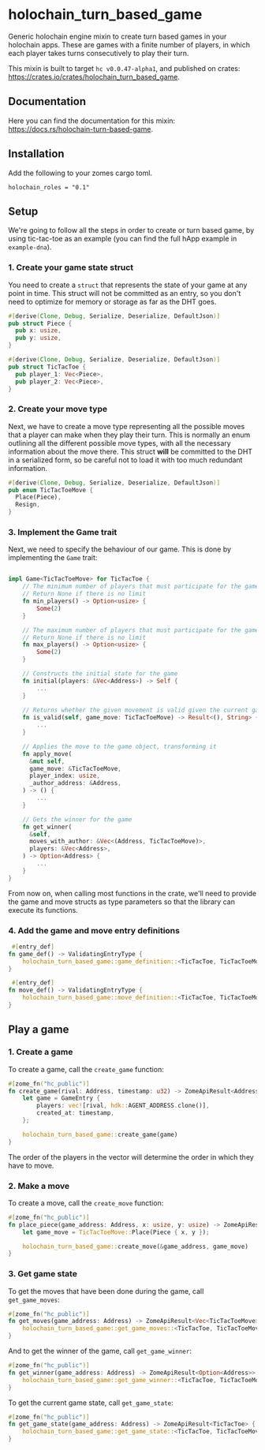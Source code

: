 # holochain_turn_based_game

Generic holochain engine mixin to create turn based games in your holochain apps. These are games with a finite number of players, in which each player takes turns consecutively to play their turn.

This mixin is built to target `hc v0.0.47-alpha1`, and published on crates: https://crates.io/crates/holochain_turn_based_game.

## Documentation

Here you can find the documentation for this mixin: https://docs.rs/holochain-turn-based-game.

## Installation

Add the following to your zomes cargo toml.

```
holochain_roles = "0.1"
```

## Setup

We're going to follow all the steps in order to create or turn based game, by using tic-tac-toe as an example (you can find the full hApp example in `example-dna`).

### 1. Create your game state struct

You need to create a `struct` that represents the state of your game at any point in time. This struct will not be committed as an entry, so you don't need to optimize for memory or storage as far as the DHT goes.

```rust
#[derive(Clone, Debug, Serialize, Deserialize, DefaultJson)]
pub struct Piece {
  pub x: usize,
  pub y: usize,
}

#[derive(Clone, Debug, Serialize, Deserialize, DefaultJson)]
pub struct TicTacToe {
  pub player_1: Vec<Piece>,
  pub player_2: Vec<Piece>,
}
```

### 2. Create your move type

Next, we have to create a move type representing all the possible moves that a player can make when they play their turn. This is normally an enum outlining all the different possible move types, with all the necessary information about the move there. This struct **will** be committed to the DHT in a serialized form, so be careful not to load it with too much redundant information.

```rust
#[derive(Clone, Debug, Serialize, Deserialize, DefaultJson)]
pub enum TicTacToeMove {
  Place(Piece),
  Resign,
}
```

### 3. Implement the Game trait

Next, we need to specify the behaviour of our game. This is done by implementing the `Game` trait:

```rust

impl Game<TicTacToeMove> for TicTacToe {
    // The minimum number of players that must participate for the game to be valid
    // Return None if there is no limit
    fn min_players() -> Option<usize> {
        Some(2)
    }

    // The maximum number of players that must participate for the game to be valid
    // Return None if there is no limit
    fn max_players() -> Option<usize> {
        Some(2)
    }

    // Constructs the initial state for the game
    fn initial(players: &Vec<Address>) -> Self {
        ...
    }
  
    // Returns whether the given movement is valid given the current game state
    fn is_valid(self, game_move: TicTacToeMove) -> Result<(), String> {
        ...
    }

    // Applies the move to the game object, transforming it
    fn apply_move(
      &mut self,
      game_move: &TicTacToeMove,
      player_index: usize,
      _author_address: &Address,
    ) -> () {
        ...
    }

    // Gets the winner for the game
    fn get_winner(
      &self,
      moves_with_author: &Vec<(Address, TicTacToeMove)>,
      players: &Vec<Address>,
    ) -> Option<Address> {
        ...
    }
}
```

From now on, when calling most functions in the crate, we'll need to provide the game and move structs as type parameters so that the library can execute its functions.

### 4. Add the game and move entry definitions

```rust
 #[entry_def]
fn game_def() -> ValidatingEntryType {
    holochain_turn_based_game::game_definition::<TicTacToe, TicTacToeMove>()
}

 #[entry_def]
fn move_def() -> ValidatingEntryType {
    holochain_turn_based_game::move_definition::<TicTacToe, TicTacToeMove>()
}
```

## Play a game

### 1. Create a game

To create a game, call the `create_game` function:

```rust
#[zome_fn("hc_public")]
fn create_game(rival: Address, timestamp: u32) -> ZomeApiResult<Address> {
    let game = GameEntry {
        players: vec![rival, hdk::AGENT_ADDRESS.clone()],
        created_at: timestamp,
    };

    holochain_turn_based_game::create_game(game)
}
```

The order of the players in the vector will determine the order in which they have to move.

### 2. Make a move

To create a move, call the `create_move` function:

```rust
#[zome_fn("hc_public")]
fn place_piece(game_address: Address, x: usize, y: usize) -> ZomeApiResult<Address> {
    let game_move = TicTacToeMove::Place(Piece { x, y });

    holochain_turn_based_game::create_move(&game_address, game_move)
}
```

### 3. Get game state

To get the moves that have been done during the game, call `get_game_moves`:

```rust
#[zome_fn("hc_public")]
fn get_moves(game_address: Address) -> ZomeApiResult<Vec<TicTacToeMove>> {
    holochain_turn_based_game::get_game_moves::<TicTacToe, TicTacToeMove>(&game_address)
}
```

And to get the winner of the game, call `get_game_winner`:

```rust
#[zome_fn("hc_public")]
fn get_winner(game_address: Address) -> ZomeApiResult<Option<Address>> {
    holochain_turn_based_game::get_game_winner::<TicTacToe, TicTacToeMove>(&game_address)
}
```

To get the current game state, call `get_game_state`: 

```rust
#[zome_fn("hc_public")]
fn get_game_state(game_address: Address) -> ZomeApiResult<TicTacToe> {
    holochain_turn_based_game::get_game_state::<TicTacToe, TicTacToeMove>(&game_address)
}
```